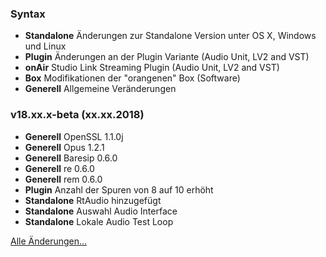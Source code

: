 ### Syntax

- **Standalone** Änderungen zur Standalone Version unter OS X, Windows und Linux
- **Plugin** Änderungen an der Plugin Variante (Audio Unit, LV2 and VST)
- **onAir** Studio Link Streaming Plugin (Audio Unit, LV2 and VST)
- **Box** Modifikationen der "orangenen" Box (Software)
- **Generell** Allgemeine Veränderungen


### v18.xx.x-beta (xx.xx.2018)

- **Generell** OpenSSL 1.1.0j
- **Generell** Opus 1.2.1
- **Generell** Baresip 0.6.0
- **Generell** re 0.6.0
- **Generell** rem 0.6.0
- **Plugin** Anzahl der Spuren von 8 auf 10 erhöht
- **Standalone** RtAudio hinzugefügt
- **Standalone** Auswahl Audio Interface
- **Standalone** Lokale Audio Test Loop


[Alle Änderungen...](https://github.com/Studio-Link-v2/backend/blob/v18.02.x/CHANGELOG-ARCHIVE-DE.md)
